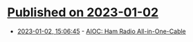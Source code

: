 # [Published on 2023-01-02](index.md)

* [2023-01-02, 15:06:45](https://news.ycombinator.com/item?id=34218639) - [AIOC: Ham Radio All-in-One-Cable](https://github.com/skuep/AIOC)
